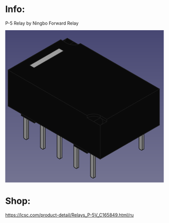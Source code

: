 Info:
=====
P-5 Relay by Ningbo Forward Relay

![](p5_ningbo.png)

Shop:
=====
https://lcsc.com/product-detail/Relays_P-5V_C165849.html/ru
